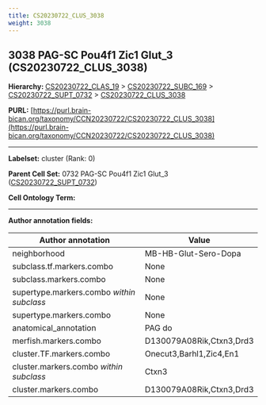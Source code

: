 ```yaml
---
title: CS20230722_CLUS_3038
weight: 3038
---
```

## 3038 PAG-SC Pou4f1 Zic1 Glut_3 (CS20230722_CLUS_3038)
<b>Hierarchy: </b>
[CS20230722_CLAS_19](../CS20230722_CLAS_19) >
[CS20230722_SUBC_169](../CS20230722_SUBC_169) >
[CS20230722_SUPT_0732](../CS20230722_SUPT_0732) >
[CS20230722_CLUS_3038](../CS20230722_CLUS_3038)

**PURL:** [https://purl.brain-bican.org/taxonomy/CCN20230722/CS20230722_CLUS_3038](https://purl.brain-bican.org/taxonomy/CCN20230722/CS20230722_CLUS_3038)

---


**Labelset:** cluster (Rank: 0)

**Parent Cell Set:** 0732 PAG-SC Pou4f1 Zic1 Glut_3 ([CS20230722_SUPT_0732](../CS20230722_SUPT_0732))



**Cell Ontology Term:** 

[MARKER GENES.]: #


---

[TRANSFERRED ANNOTATIONS.]: #


[AUTHOR ANNOTATION FIELDS.]: #


**Author annotation fields:**

| Author annotation | Value |
|-------------------|-------|
|neighborhood|MB-HB-Glut-Sero-Dopa|
|subclass.tf.markers.combo|None|
|subclass.markers.combo|None|
|supertype.markers.combo _within subclass_|None|
|supertype.markers.combo|None|
|anatomical_annotation|PAG do|
|merfish.markers.combo|D130079A08Rik,Ctxn3,Drd3|
|cluster.TF.markers.combo|Onecut3,Barhl1,Zic4,En1|
|cluster.markers.combo _within subclass_|Ctxn3|
|cluster.markers.combo|D130079A08Rik,Ctxn3,Drd3|
